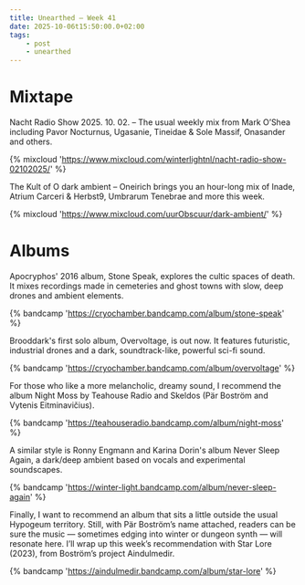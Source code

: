 ```yaml
---
title: Unearthed – Week 41
date: 2025-10-06t15:50:00.0+02:00
tags:
    - post
    - unearthed
---
```


# Mixtape

Nacht Radio Show 2025. 10. 02. – The usual weekly mix from Mark O’Shea including Pavor Nocturnus, Ugasanie, Tineidae & Sole Massif, Onasander and others.

{% mixcloud 'https://www.mixcloud.com/winterlightnl/nacht-radio-show-02102025/' %}

The Kult of O dark ambient – ​​Oneirich brings you an hour-long mix of Inade, Atrium Carceri & Herbst9, Umbrarum Tenebrae and more this week.

{% mixcloud 'https://www.mixcloud.com/uurObscuur/dark-ambient/' %}

# Albums

Apocryphos' 2016 album, Stone Speak, explores the cultic spaces of death. It mixes recordings made in cemeteries and ghost towns with slow, deep drones and ambient elements.

{% bandcamp 'https://cryochamber.bandcamp.com/album/stone-speak' %}

Brooddark's first solo album, Overvoltage, is out now. It features futuristic, industrial drones and a dark, soundtrack-like, powerful sci-fi sound.

{% bandcamp 'https://cryochamber.bandcamp.com/album/overvoltage' %}

For those who like a more melancholic, dreamy sound, I recommend the album Night Moss by Teahouse Radio and Skeldos (Pär Boström and Vytenis Eitminavičius).

{% bandcamp 'https://teahouseradio.bandcamp.com/album/night-moss' %}

A similar style is Ronny Engmann and Karina Dorin's album Never Sleep Again, a dark/deep ambient based on vocals and experimental soundscapes.

{% bandcamp 'https://winter-light.bandcamp.com/album/never-sleep-again' %}

Finally, I want to recommend an album that sits a little outside the usual Hypogeum territory. Still, with Pär Boström’s name attached, readers can be sure the music — sometimes edging into winter or dungeon synth — will resonate here. I’ll wrap up this week’s recommendation with Star Lore (2023), from Boström’s project Aindulmedir.

{% bandcamp 'https://aindulmedir.bandcamp.com/album/star-lore' %}